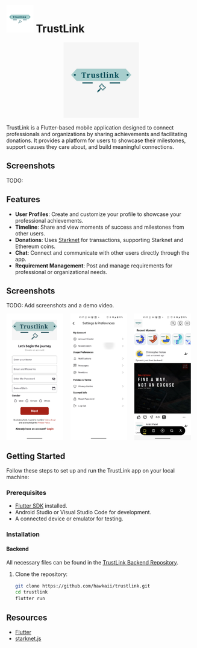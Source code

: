 # ![app icon](./.github/readme-images/logo_small.png) TrustLink

<div align="center">
  <img src="./.github/readme-images/logo.png" alt="app icon" width="200">
</div>

TrustLink is a Flutter-based mobile application designed to connect professionals and organizations by sharing achievements and facilitating donations. It provides a platform for users to showcase their milestones, support causes they care about, and build meaningful connections.

## Screenshots
TODO:
## Features

- **User Profiles**: Create and customize your profile to showcase your professional achievements.
- **Timeline**: Share and view moments of success and milestones from other users.
- **Donations**: Uses [Starknet](https://github.com/starknet-io/starknet.js) for transactions, supporting Starknet and Ethereum coins.
- **Chat**: Connect and communicate with other users directly through the app.
- **Requirement Management**: Post and manage requirements for professional or organizational needs.

## Screenshots
TODO: Add screenshots and a demo video.
<div style="display: flex; gap: 20px;">
  <img src="./.github/readme-images/signup.png" alt="signup" width="150">
  <img src="./.github/readme-images/settings.png" alt="settings" width="150">
  <img src="./.github/readme-images/feed.png" alt="feed" width="150">
</div>

## Getting Started

Follow these steps to set up and run the TrustLink app on your local machine:

### Prerequisites

- [Flutter SDK](https://docs.flutter.dev/get-started/install) installed.
- Android Studio or Visual Studio Code for development.
- A connected device or emulator for testing.

### Installation

#### Backend
All necessary files can be found in the [TrustLink Backend Repository](https://github.com/hawkaii/TrustLink_backend).

1. Clone the repository:
   ```bash
   git clone https://github.com/hawkaii/trustlink.git
   cd trustlink
   flutter run
   ```

## Resources
- [Flutter](https://flutter.dev)
- [starknet.js](https://github.com/starknet-io/starknet.js)


